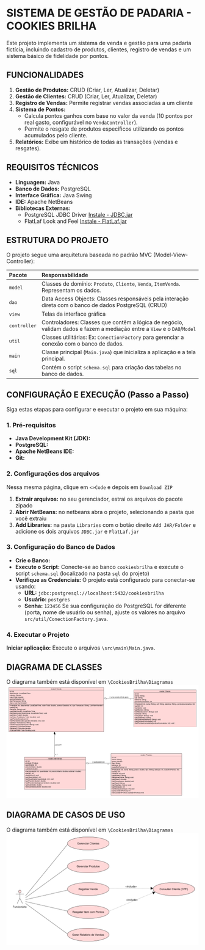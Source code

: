 # SISTEMA DE GESTÃO DE PADARIA - COOKIES BRILHA

Este projeto implementa um sistema de venda e gestão para uma padaria fictícia, incluindo cadastro de produtos, clientes, registro de vendas e um sistema básico de fidelidade por pontos.

## FUNCIONALIDADES

1.  **Gestão de Produtos:** CRUD (Criar, Ler, Atualizar, Deletar)
2.  **Gestão de Clientes:** CRUD (Criar, Ler, Atualizar, Deletar)
3.  **Registro de Vendas:** Permite registrar vendas associadas a um cliente
4.  **Sistema de Pontos:**
    * Calcula pontos ganhos com base no valor da venda (10 pontos por real gasto, configurável no `VendaController`).
    * Permite o resgate de produtos específicos utilizando os pontos acumulados pelo cliente.
5.  **Relatórios:** Exibe um histórico de todas as transações (vendas e resgates).

## REQUISITOS TÉCNICOS

* **Linguagem:** Java
* **Banco de Dados:** PostgreSQL
* **Interface Gráfica:** Java Swing
* **IDE:** Apache NetBeans
* **Bibliotecas Externas:**
    * PostgreSQL JDBC Driver [Instale - JDBC.jar](https://mvnrepository.com/artifact/org.postgresql/postgresql/42.7.7)
    * FlatLaf Look and Feel [Instale - FlatLaf.jar](https://mvnrepository.com/artifact/com.formdev/flatlaf/3.6.1)

## ESTRUTURA DO PROJETO

O projeto segue uma arquitetura baseada no padrão MVC (Model-View-Controller):

| Pacote     | Responsabilidade                                                                                                                               |
| :--------- | :--------------------------------------------------------------------------------------------------------------------------------------------- |
| `model`    | Classes de domínio: `Produto`, `Cliente`, `Venda`, `ItemVenda`. Representam os dados.                                                 |
| `dao`      | Data Access Objects: Classes responsáveis pela interação direta com o banco de dados PostgreSQL (CRUD) |
| `view`     | Telas da interface gráfica        |
| `controller` | Controladores: Classes que contêm a lógica de negócio, validam dados e fazem a mediação entre a `View` e o `DAO`/`Model`|
| `util`     | Classes utilitárias: Ex: `ConectionFactory` para gerenciar a conexão com o banco de dados.                                                    |
| `main`     | Classe principal (`Main.java`) que inicializa a aplicação e a tela principal.                                                                 |
| `sql`      | Contém o script `schema.sql` para criação das tabelas no banco de dados.                                                                       |

## CONFIGURAÇÃO E EXECUÇÃO (Passo a Passo)

Siga estas etapas para configurar e executar o projeto em sua máquina:

### 1. Pré-requisitos
* **Java Development Kit (JDK):** 
* **PostgreSQL:** 
* **Apache NetBeans IDE:**
* **Git:**

### 2. Configurações dos arquivos
Nessa mesma página, clique em `<>Code` e depois em `Download ZIP`
1.  **Extrair arquivos:** no seu gerenciador, estrai os arquivos do pacote zipado
2.  **Abrir NetBeans:** no netbeans abra o projeto, selecionando a pasta que você extraiu
2.  **Add Libraries:** na pasta `Libraries` com o botão direito `Add JAR/Folder` e adicione os dois arquivos `JDBC.jar` e `FlatLaf.jar`

### 3. Configuração do Banco de Dados
* **Crie o Banco:** 
* **Execute o Script:** Conecte-se ao banco `cookiesbrilha` e execute o script `schema.sql` (localizado na pasta `sql` do projeto)
* **Verifique as Credenciais:** O projeto está configurado para conectar-se usando:
    * **URL:** `jdbc:postgresql://localhost:5432/cookiesbrilha`
    * **Usuário:** `postgres`
    * **Senha:** `123456`
    Se sua configuração do PostgreSQL for diferente (porta, nome de usuário ou senha), ajuste os valores no arquivo `src/util/ConectionFactory.java`.

### 4. Executar o Projeto
**Iniciar aplicação:** Execute o arquivos `\src\main\Main.java`.

## DIAGRAMA DE CLASSES
O diagrama também está disponível em `\CookiesBrilha\Diagramas`
![Diagrama de Classes](Diagramas/DiagramaClasse.png)

## DIAGRAMA DE CASOS DE USO
O diagrama também está disponível em `\CookiesBrilha\Diagramas`
![Diagrama de Classes](Diagramas/DiagramaCasosDeUso.png)
